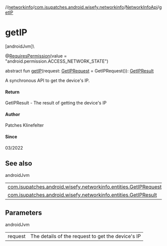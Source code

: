 //[networkinfo](../../../index.md)/[com.isupatches.android.wisefy.networkinfo](../index.md)/[NetworkInfoApi](index.md)/[getIP](get-i-p.md)

# getIP

[androidJvm]\

@[RequiresPermission](https://developer.android.com/reference/kotlin/androidx/annotation/RequiresPermission.html)(value = &quot;android.permission.ACCESS_NETWORK_STATE&quot;)

abstract fun [getIP](get-i-p.md)(request: [GetIPRequest](../../com.isupatches.android.wisefy.networkinfo.entities/-get-i-p-request/index.md) = GetIPRequest()): [GetIPResult](../../com.isupatches.android.wisefy.networkinfo.entities/-get-i-p-result/index.md)

A synchronous API to get the device's IP.

#### Return

GetIPResult - The result of getting the device's IP

#### Author

Patches Klinefelter

#### Since

03/2022

## See also

androidJvm

| | |
|---|---|
| [com.isupatches.android.wisefy.networkinfo.entities.GetIPRequest](../../com.isupatches.android.wisefy.networkinfo.entities/-get-i-p-request/index.md) |  |
| [com.isupatches.android.wisefy.networkinfo.entities.GetIPResult](../../com.isupatches.android.wisefy.networkinfo.entities/-get-i-p-result/index.md) |  |

## Parameters

androidJvm

| | |
|---|---|
| request | The details of the request to get the device's IP |

